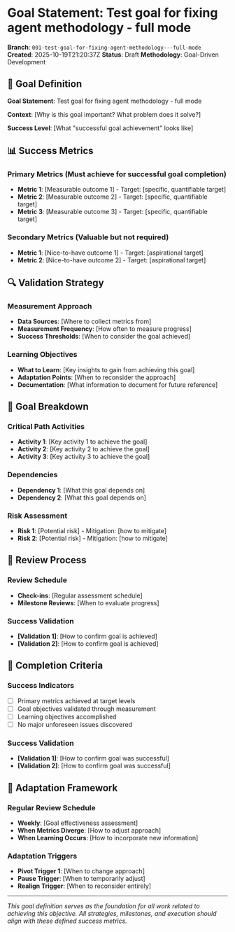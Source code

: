 # Goal Statement: Test goal for fixing agent methodology - full mode

**Branch**: `001-test-goal-for-fixing-agent-methodology---full-mode`
**Created**: 2025-10-19T21:20:37Z
**Status**: Draft
**Methodology**: Goal-Driven Development

## 🎯 Goal Definition

**Goal Statement**: Test goal for fixing agent methodology - full mode

**Context**: [Why is this goal important? What problem does it solve?]

**Success Level**: [What "successful goal achievement" looks like]

## 📊 Success Metrics

### Primary Metrics (Must achieve for successful goal completion)

- **Metric 1**: [Measurable outcome 1] - Target: [specific, quantifiable target]
- **Metric 2**: [Measurable outcome 2] - Target: [specific, quantifiable target] 
- **Metric 3**: [Measurable outcome 3] - Target: [specific, quantifiable target]

### Secondary Metrics (Valuable but not required)

- **Metric 1**: [Nice-to-have outcome 1] - Target: [aspirational target]
- **Metric 2**: [Nice-to-have outcome 2] - Target: [aspirational target]

## 🔍 Validation Strategy

### Measurement Approach
- **Data Sources**: [Where to collect metrics from]
- **Measurement Frequency**: [How often to measure progress]
- **Success Thresholds**: [When to consider the goal achieved]

### Learning Objectives
- **What to Learn**: [Key insights to gain from achieving this goal]
- **Adaptation Points**: [When to reconsider the approach]
- **Documentation**: [What information to document for future reference]

## 📝 Goal Breakdown

### Critical Path Activities
- **Activity 1**: [Key activity 1 to achieve the goal]
- **Activity 2**: [Key activity 2 to achieve the goal]
- **Activity 3**: [Key activity 3 to achieve the goal]

### Dependencies
- **Dependency 1**: [What this goal depends on]
- **Dependency 2**: [What this goal depends on]

### Risk Assessment
- **Risk 1**: [Potential risk] - Mitigation: [how to mitigate]
- **Risk 2**: [Potential risk] - Mitigation: [how to mitigate]

## 🔄 Review Process

### Review Schedule
- **Check-ins**: [Regular assessment schedule]
- **Milestone Reviews**: [When to evaluate progress]

### Success Validation
- **[Validation 1]**: [How to confirm goal is achieved]
- **[Validation 2]**: [How to confirm goal is achieved]

## 🏁 Completion Criteria

### Success Indicators
- [ ] Primary metrics achieved at target levels
- [ ] Goal objectives validated through measurement
- [ ] Learning objectives accomplished
- [ ] No major unforeseen issues discovered

### Success Validation
- **[Validation 1]**: [How to confirm goal was successful]
- **[Validation 2]**: [How to confirm goal was successful]

## 🔁 Adaptation Framework

### Regular Review Schedule
- **Weekly**: [Goal effectiveness assessment]
- **When Metrics Diverge**: [How to adjust approach]
- **When Learning Occurs**: [How to incorporate new information]

### Adaptation Triggers
- **Pivot Trigger 1**: [When to change approach]
- **Pause Trigger**: [When to temporarily adjust]
- **Realign Trigger**: [When to reconsider entirely]

---

*This goal definition serves as the foundation for all work related to achieving this objective. All strategies, milestones, and execution should align with these defined success metrics.*
